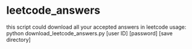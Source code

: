 # leetcode_answers

this script could download all your accepted answers in leetcode 
usage: python download_leetcode_answers.py [user ID] [password] [save directory]